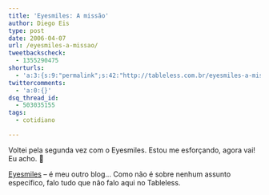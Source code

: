 ```yaml
---
title: 'Eyesmiles: A missão'
author: Diego Eis
type: post
date: 2006-04-07
url: /eyesmiles-a-missao/
tweetbackscheck:
  - 1355290475
shorturls:
  - 'a:3:{s:9:"permalink";s:42:"http://tableless.com.br/eyesmiles-a-missao";s:7:"tinyurl";s:26:"http://tinyurl.com/3u53p47";s:4:"isgd";s:19:"http://is.gd/BlnFpP";}'
twittercomments:
  - 'a:0:{}'
dsq_thread_id:
  - 503035155
tags:
  - cotidiano

---
```

Voltei pela segunda vez com o Eyesmiles. Estou me esforçando, agora vai! Eu acho. 🙂

[Eyesmiles][1] &#8211; é meu outro blog&#8230; Como não é sobre nenhum assunto específico, falo tudo que não falo aqui no Tableless.

 [1]: http://tableless.com.br/eyesmiles/